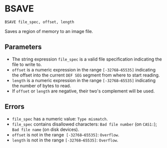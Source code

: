# BSAVE
```
BSAVE file_spec, offset, length
```

Saves a region of memory to an image file.

## Parameters
* The string expression `file_spec` is a valid file specification indicating the file to write to.
* `offset` is a numeric expression in the range `[-32768—65535]` indicating the offset into the current `DEF SEG` segment from where to start reading.
* `length` is a numeric expression in the range `[-32768—65535]` indicating the number of bytes to read.
* If `offset` or `length` are negative, their two's complement will be used.
## Errors
* `file_spec` has a numeric value: `Type mismatch`.
* `file_spec` contains disallowed characters: `Bad file number` (on `CAS1:`); `Bad file name` (on disk devices).
* `offset` is not in the range` [-32768—65535]`: `Overflow`.
* `length` is not in the range `[-32768—65535]`: `Overflow`.